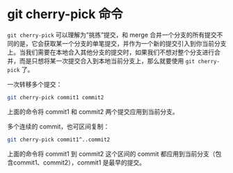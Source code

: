 # git cherry-pick 命令

`git cherry-pick` 可以理解为”挑拣”提交，和 merge 合并一个分支的所有提交不同的是，它会获取某一个分支的单笔提交，并作为一个新的提交引入到你当前分支上。当我们需要在本地合入其他分支的提交时，如果我们不想对整个分支进行合并，而是只想将某一次提交合入到本地当前分支上，那么就要使用 `git cherry-pick` 了。

一次转移多个提交：

```sh
git cherry-pick commit1 commit2
```

上面的命令将 commit1 和 commit2 两个提交应用到当前分支。

多个连续的 commit，也可区间复制：

```sh
git cherry-pick commit1^..commit2
```

上面的命令将 commit1 到 commit2 这个区间的 commit 都应用到当前分支（包含commit1、commit2），commit1 是最早的提交。
